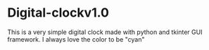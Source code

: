# Digital-clockv1.0
This is a very simple digital clock made with python and tkinter GUI framework.  I always love the color to be "cyan"
